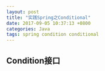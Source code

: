 ```yaml
---
layout: post
title: "实践Spring之Conditional"
date: 2017-09-05 10:37:13 +0800
categories: Java
tags: spring condition conditional
---
```




## Condition接口